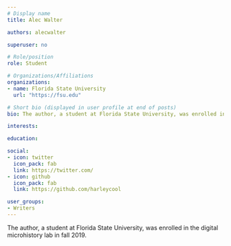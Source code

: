 ```yaml
---
# Display name
title: Alec Walter

authors: alecwalter

superuser: no

# Role/position
role: Student

# Organizations/Affiliations
organizations:
- name: Florida State University
  url: "https://fsu.edu"

# Short bio (displayed in user profile at end of posts)
bio: The author, a student at Florida State University, was enrolled in the digital microhistory lab in fall 2019.

interests:

education:

social:
- icon: twitter
  icon_pack: fab
  link: https://twitter.com/
- icon: github
  icon_pack: fab
  link: https://github.com/harleycool

user_groups:
- Writers
---
```

The author, a student at Florida State University, was enrolled in the digital microhistory lab in fall 2019.
